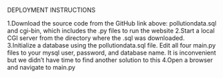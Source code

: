 DEPLOYMENT INSTRUCTIONS

1.Download the source code from the GitHub link above: pollutiondata.sql and cgi-bin, which includes the .py files to run the website 
    2.Start a local CGI server from the directory where the .sql was downloaded.  
  3.Initialize a database using the pollutiondata.sql file.  Edit all four main.py files to your mysql user, password, and database name.  It is inconvenient but we didn’t have time to find another solution to this
  4.Open a browser and navigate to main.py

